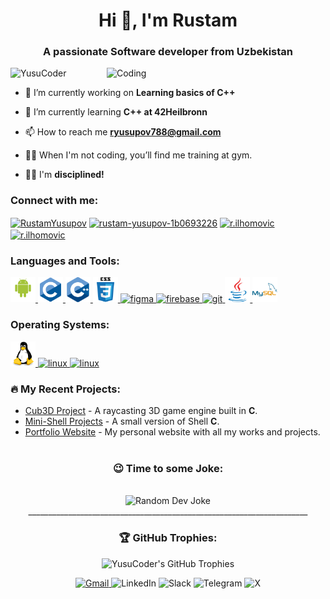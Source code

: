 
<h1 align="center">Hi 👋, I'm Rustam</h1>
<h3 align="center">A passionate Software developer from Uzbekistan</h3>
<img align="right" alt="Coding" width="350" src="https://media.giphy.com/media/SWoSkN6DxTszqIKEqv/giphy.gif">

<p align="left"> <img src="https://komarev.com/ghpvc/?username=YusuCoder&label=Profile%20views&color=0e75b6&style=flat" alt="YusuCoder" /> </p>

- 🔭 I’m currently working on **Learning basics of C++**

- 🌱 I’m currently learning **C++ at 42Heilbronn**

- 📫 How to reach me **ryusupov788@gmail.com**

- 🏋️‍♂️ When I'm not coding, you’ll find me training at gym.

- 🧘‍♂️ I'm **disciplined!**

<h3 align="left">Connect with me:</h3>
<p align="left">
<a href="https://twitter.com/RustamYusupovv" target="blank"><img align="center" src="https://raw.githubusercontent.com/rahuldkjain/github-profile-readme-generator/master/src/images/icons/Social/twitter.svg" alt="RustamYusupov" height="30" width="40" /></a>
<a href="https://www.linkedin.com/in/rustam-yusupov-1b0693226/" target="blank"><img align="center" src="https://raw.githubusercontent.com/rahuldkjain/github-profile-readme-generator/master/src/images/icons/Social/linked-in-alt.svg" alt="rustam-yusupov-1b0693226" height="30" width="40" /></a>
<a href="https://www.instagram.com/r.ilhomovic/" target="blank"><img align="center" src="https://raw.githubusercontent.com/rahuldkjain/github-profile-readme-generator/master/src/images/icons/Social/instagram.svg" alt="r.ilhomovic" height="30" width="40" /></a>
<a href="https://t.me/@RY00101" target="blank"><img align="center" src="https://img.icons8.com/?size=100&id=63306&format=png&color=000000" alt="r.ilhomovic" height="35" width="35" /></a>


<h3 align="left">Languages and Tools:</h3>
<p align="left"> <a href="https://developer.android.com" target="_blank" rel="noreferrer"> <img src="https://raw.githubusercontent.com/devicons/devicon/master/icons/android/android-original-wordmark.svg" alt="android" width="40" height="40"/> </a> 
<a href="https://www.cprogramming.com/" target="_blank" rel="noreferrer"> <img src="https://raw.githubusercontent.com/devicons/devicon/master/icons/c/c-original.svg" alt="c" width="40" height="40"/> </a> 
<a href="https://www.w3schools.com/cpp/" target="_blank" rel="noreferrer"> <img src="https://raw.githubusercontent.com/devicons/devicon/master/icons/cplusplus/cplusplus-original.svg" alt="cplusplus" width="40" height="40"/> </a> 
<a href="https://www.w3schools.com/css/" target="_blank" rel="noreferrer"> <img src="https://raw.githubusercontent.com/devicons/devicon/master/icons/css3/css3-original-wordmark.svg" alt="css3" width="40" height="40"/> </a> 
<a href="https://www.figma.com/" target="_blank" rel="noreferrer"> <img src="https://www.vectorlogo.zone/logos/figma/figma-icon.svg" alt="figma" width="40" height="40"/> </a> 
<a href="https://firebase.google.com/" target="_blank" rel="noreferrer"> <img src="https://www.vectorlogo.zone/logos/firebase/firebase-icon.svg" alt="firebase" width="40" height="40"/> </a> 
<a href="https://git-scm.com/" target="_blank" rel="noreferrer"> <img src="https://www.vectorlogo.zone/logos/git-scm/git-scm-icon.svg" alt="git" width="40" height="40"/> </a> 
<a href="https://www.java.com" target="_blank" rel="noreferrer"> <img src="https://raw.githubusercontent.com/devicons/devicon/master/icons/java/java-original.svg" alt="java" width="40" height="40"/> </a>  
<a href="https://www.mysql.com/" target="_blank" rel="noreferrer"> <img src="https://raw.githubusercontent.com/devicons/devicon/master/icons/mysql/mysql-original-wordmark.svg" alt="mysql" width="40" height="40"/> </a> 

<h3 align="left">Operating Systems:</h3>
<a href="https://www.linux.org/" target="_blank" rel="noreferrer"> <img src="https://raw.githubusercontent.com/devicons/devicon/master/icons/linux/linux-original.svg" alt="linux" width="40" height="40"/> </a> 
<a href="https://www.linux.org/" target="_blank" rel="noreferrer"> <img src="https://img.icons8.com/?size=100&id=17843&format=png&color=000000" alt="linux" width="40" height="40"/> </a> 
<a href="https://www.linux.org/" target="_blank" rel="noreferrer"> <img src="https://img.icons8.com/?size=100&id=108792&format=png&color=000000" alt="linux" width="40" height="40"/> </a>

<h3 align="left">🔥 My Recent Projects:</h3>
<ul>
  <li align="left"><a href="https://github.com/YusuCoder/cub3d" target="_blank">Cub3D Project</a> - A raycasting 3D game engine built in <strong>C</strong>.</li>
  <li align="left"><a href="https://github.com/YusuCoder/minishell" target="_blank">Mini-Shell Projects</a> - A small version of Shell <strong>C</strong>.</li>
  <li align="left"><a href="https://github.com/YusuCoder/portfolio" target="_blank">Portfolio Website</a> - My personal website with all my works and projects.</li><br>
</ul>


<div align="center">
  <h3> 😉 Time to some Joke:</h3><br>
  <img src="https://readme-jokes.vercel.app/api?theme=dark" alt="Random Dev Joke" />
</div>

<div align="center">
  ______________________________________________________________________<br>
</div>

<div align="center">
<p align="center">
  <h3 align="center">🏆 GitHub Trophies:</h3>
  <img src="https://github-profile-trophy.vercel.app/?username=YusuCoder&theme=dark" alt="YusuCoder's GitHub Trophies" />
</p>
</div>

[web]: https://yusucoder.vercel.app/
[twitter]: https://twitter.com/RustamYusupovv
[instagram]: https://www.instagram.com/r.ilhomovic/
[linkedin]: https://www.linkedin.com/in/rustam-yusupov-1b0693226/
[telegram]: https://t.me/RY00101

<div align="center">
  <a href="mailto:ryusupov788@gmail.com">
    <img src="https://img.shields.io/badge/Gmail-D14836?style=for-the-badge&logo=gmail&logoColor=white" alt="Gmail" />
  </a>
  <img src="https://img.shields.io/badge/linkedin-%230077B5.svg?style=for-the-badge&logo=linkedin&logoColor=white" alt="LinkedIn" />
  <img src="https://img.shields.io/badge/Slack-4A154B?style=for-the-badge&logo=slack&logoColor=white" alt="Slack" />
  <img src="https://img.shields.io/badge/Telegram-2CA5E0?style=for-the-badge&logo=telegram&logoColor=white" alt="Telegram" />
  <img src="https://img.shields.io/badge/X-%23000000.svg?style=for-the-badge&logo=X&logoColor=white" alt="X" />
</div>

